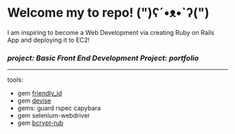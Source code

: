 # Welcome my to repo! (")ʕ´•ᴥ•`ʔ(")

I am inspiring to become a Web Development via creating Ruby on Rails App and deploying it to EC2!

### **_project: Basic Front End Development Project: portfolio_**
---------------------------------------------------

tools:
+ gem [friendly_id](https://github.com/norman/friendly_id)
+ gem [devise](https://github.com/plataformatec/devise)
+ gems: guard rspec capybara
+ gem selenium-webdriver 
+ gem [bcrypt-rub](https://github.com/codahale/bcrypt-ruby)